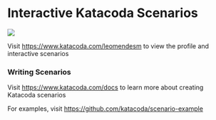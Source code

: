 # Interactive Katacoda Scenarios

[![](http://shields.katacoda.com/katacoda/leomendesm/count.svg)](https://www.katacoda.com/leomendesm "Get your profile on Katacoda.com")

Visit https://www.katacoda.com/leomendesm to view the profile and interactive scenarios

### Writing Scenarios
Visit https://www.katacoda.com/docs to learn more about creating Katacoda scenarios

For examples, visit https://github.com/katacoda/scenario-example
